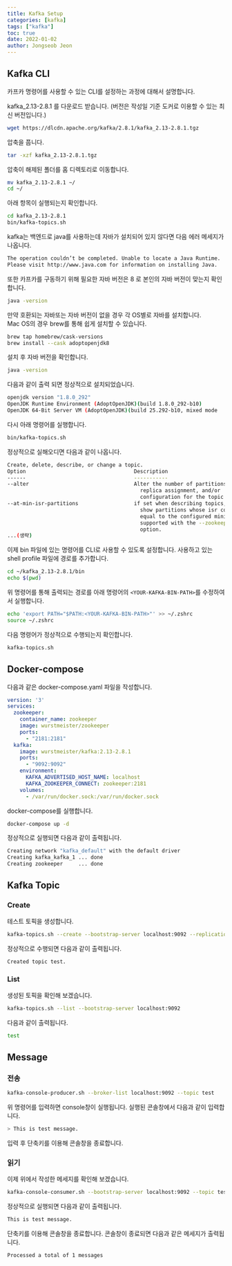 ```yaml
---
title: Kafka Setup
categories: [kafka]
tags: ["kafka"]
toc: true
date: 2022-01-02
author: Jongseob Jeon
---
```


## Kafka CLI
카프카 명령어를 사용할 수 있는 CLI를 설정하는 과정에 대해서 설명합니다.

kafka_2.13-2.8.1 를 다운로드 받습니다. (버전은 작성일 기준 도커로 이용할 수 있는 최신 버전입니다.)

```bash
wget https://dlcdn.apache.org/kafka/2.8.1/kafka_2.13-2.8.1.tgz
```

압축을 풉니다.

```bash
tar -xzf kafka_2.13-2.8.1.tgz
```

압축이 해제된 폴더를 홈 디렉토리로 이동합니다.

```bash
mv kafka_2.13-2.8.1 ~/
cd ~/
```

아래 항목이 실행되는지 확인합니다.

```bash
cd kafka_2.13-2.8.1
bin/kafka-topics.sh
```

kafka는 백엔드로 java를 사용하는데 자바가 설치되어 있지 않다면 다음 에러 메세지가 나옵니다.

```bash
The operation couldn’t be completed. Unable to locate a Java Runtime.
Please visit http://www.java.com for information on installing Java.
```

또한 카프카를 구동하기 위해 필요한 자바 버전은 8 로 본인의 자바 버전이 맞는지 확인합니다.

```bash
java -version
```

만약 호환되는 자바또는 자바 버전이 없을 경우 각 OS별로 자바를 설치합니다.  
Mac OS의 경우 brew를 통해 쉽게 설치할 수 있습니다.

```bash
brew tap homebrew/cask-versions
brew install --cask adoptopenjdk8
```

설치 후 자바 버전을 확인합니다.

```bash
java -version
```

다음과 같이 출력 되면 정상적으로 설치되었습니다.

```bash
openjdk version "1.8.0_292"
OpenJDK Runtime Environment (AdoptOpenJDK)(build 1.8.0_292-b10)
OpenJDK 64-Bit Server VM (AdoptOpenJDK)(build 25.292-b10, mixed mode
```

다시 아래 명령어를 실행합니다.

```bash
bin/kafka-topics.sh
```

정상적으로 실해오디면 다음과 같이 나옵니다.

```bash
Create, delete, describe, or change a topic.
Option                                   Description                            
------                                   -----------                            
--alter                                  Alter the number of partitions,        
                                           replica assignment, and/or           
                                           configuration for the topic.         
--at-min-isr-partitions                  if set when describing topics, only    
                                           show partitions whose isr count is   
                                           equal to the configured minimum. Not 
                                           supported with the --zookeeper       
                                           option.                              
...(생략)
```

이제 bin 파일에 있는 명령어를 CLI로 사용할 수 있도록 설정합니다.
사용하고 있는 shell profile 파일에 경로를 추가합니다.

```bash
cd ~/kafka_2.13-2.8.1/bin
echo $(pwd)
```

위 명령어를 통해 출력되는 경로를 아래 명령어의 `<YOUR-KAFKA-BIN-PATH>`를 수정하여서 실행합니다.


```bash
echo 'export PATH="$PATH:<YOUR-KAFKA-BIN-PATH>"' >> ~/.zshrc
source ~/.zshrc
```

다음 명령어가 정상적으로 수행되는지 확인합니다.

```bash
kafka-topics.sh
```

## Docker-compose

다음과 같은 docker-compose.yaml 파일을 작성합니다.

```yaml
version: '3'
services:
  zookeeper:
    container_name: zookeeper
    image: wurstmeister/zookeeper
    ports:
      - "2181:2181"
  kafka:
    image: wurstmeister/kafka:2.13-2.8.1
    ports:
      - "9092:9092"
    environment:
      KAFKA_ADVERTISED_HOST_NAME: localhost
      KAFKA_ZOOKEEPER_CONNECT: zookeeper:2181
    volumes:
      - /var/run/docker.sock:/var/run/docker.sock
```

docker-compose를 실행합니다.

```bash
docker-compose up -d
```

정상적으로 실행되면 다음과 같이 출력됩니다.

```bash
Creating network "kafka_default" with the default driver
Creating kafka_kafka_1 ... done
Creating zookeeper     ... done
```

## Kafka Topic

### Create

테스트 토픽을 생성합니다.

```bash
kafka-topics.sh --create --bootstrap-server localhost:9092 --replication-factor 1 --partitions 1 --topic test
```

정상적으로 수행되면 다음과 같이 출력됩니다.

```bash
Created topic test.
```

### List

생성된 토픽을 확인해 보겠습니다.

```bash
kafka-topics.sh --list --bootstrap-server localhost:9092
```

다음과 같이 출력됩니다.

```bash
test
```

## Message

### 전송

```bash
kafka-console-producer.sh --broker-list localhost:9092 --topic test
```

위 명령어를 입력하면 console창이 실행됩니다.
실행된 콘솔창에서 다음과 같이 입력합니다.

```Bash
> This is test message.
```

입력 후 단축키를 이용해 콘솔창을 종료합니다.

### 읽기

이제 위에서 작성한 메세지를 확인해 보겠습니다.

```bash
kafka-console-consumer.sh --bootstrap-server localhost:9092 --topic test --from-beginning
```

정상적으로 실행되면 다음과 같이 출력됩니다.

```bash
This is test message.
```

단축키를 이용해 콘솔창을 종료합니다.
콘솔창이 종료되면 다음과 같은 메세지가 출력됩니다.

```bash
Processed a total of 1 messages
```
